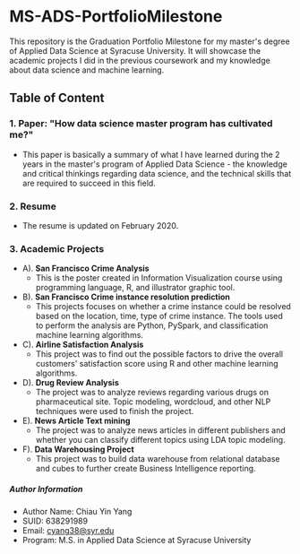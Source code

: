 # MS-ADS-PortfolioMilestone
This repository is the Graduation Portfolio Milestone for my master's degree of Applied Data Science at Syracuse University. It will showcase the academic projects I did in the previous coursework and my knowledge about data science and machine learning.

## Table of Content

### 1. Paper: "How data science master program has cultivated me?" 
  - This paper is basically a summary of what I have learned during the 2 years in the master's program of Applied Data Science - the knowledge and critical thinkings regarding data science, and the technical skills that are required to succeed in this field.

### 2. Resume
  - The resume is updated on February 2020.

### 3. Academic Projects
  * A). **San Francisco Crime Analysis** 
    - This is the poster created in Information Visualization course using programming language, R, and illustrator graphic tool.
  * B). **San Francisco Crime instance resolution prediction** 
    - This projects focuses on whether a crime instance could be resolved based on the location, time, type of crime instance. The tools used to perform the analysis are Python, PySpark, and classification machine learning algorithms.
  * C). **Airline Satisfaction Analysis**
    - This project was to find out the possible factors to drive the overall customers' satisfaction score using R and other machine learning algorithms.
  * D). **Drug Review Analysis**
    - The project was to analyze reviews regarding various drugs on pharmaceutical site. Topic modeling, wordcloud, and other NLP techniques were used to finish the project.
  * E). **News Article Text mining**
    - The project was to analyze news articles in different publishers and whether you can classify different topics using LDA topic modeling.
  * F). **Data Warehousing Project**
    - This project was to build data warehouse from relational database and cubes to further create Business Intelligence reporting.


##### Author Information

* Author Name: Chiau Yin Yang
* SUID: 638291989
* Email: cyang38@syr.edu
* Program: M.S. in Applied Data Science at Syracuse University
